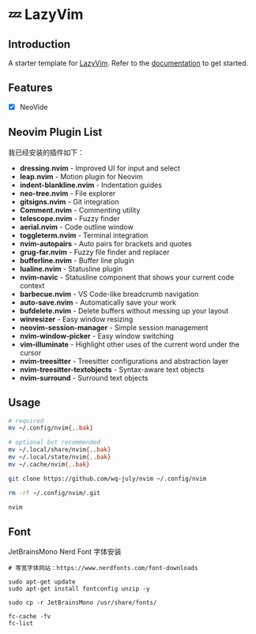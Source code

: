 # 💤 LazyVim

## Introduction

A starter template for [LazyVim](https://github.com/LazyVim/LazyVim).
Refer to the [documentation](https://lazyvim.github.io/installation) to get started.

## Features

- [x] NeoVide

## Neovim Plugin List

我已经安装的插件如下：

- **dressing.nvim** - Improved UI for input and select
- **leap.nvim** - Motion plugin for Neovim
- **indent-blankline.nvim** - Indentation guides
- **neo-tree.nvim** - File explorer
- **gitsigns.nvim** - Git integration
- **Comment.nvim** - Commenting utility
- **telescope.nvim** - Fuzzy finder
- **aerial.nvim** - Code outline window
- **toggleterm.nvim** - Terminal integration
- **nvim-autopairs** - Auto pairs for brackets and quotes
- **grug-far.nvim** - Fuzzy file finder and replacer
- **bufferline.nvim** - Buffer line plugin
- **lualine.nvim** - Statusline plugin
- **nvim-navic** - Statusline component that shows your current code context
- **barbecue.nvim** - VS Code-like breadcrumb navigation
- **auto-save.nvim** - Automatically save your work
- **bufdelete.nvim** - Delete buffers without messing up your layout
- **winresizer** - Easy window resizing
- **neovim-session-manager** - Simple session management
- **nvim-window-picker** - Easy window switching
- **vim-illuminate** - Highlight other uses of the current word under the cursor
- **nvim-treesitter** - Treesitter configurations and abstraction layer
- **nvim-treesitter-textobjects** - Syntax-aware text objects
- **nvim-surround** - Surround text objects

## Usage

``` bash
# required
mv ~/.config/nvim{,.bak}

# optional but recommended
mv ~/.local/share/nvim{,.bak}
mv ~/.local/state/nvim{,.bak}
mv ~/.cache/nvim{,.bak}

git clone https://github.com/wq-july/nvim ~/.config/nvim

rm -rf ~/.config/nvim/.git

nvim

```

## Font

JetBrainsMono Nerd Font 字体安装

```
# 等宽字体网站：https://www.nerdfonts.com/font-downloads

sudo apt-get update
sudo apt-get install fontconfig unzip -y

sudo cp -r JetBrainsMono /usr/share/fonts/

fc-cache -fv
fc-list

```